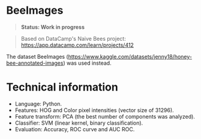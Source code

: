 # BeeImages

> **Status: Work in progress**

> Based on DataCamp's Naive Bees project: https://app.datacamp.com/learn/projects/412

The dataset BeeImages (https://www.kaggle.com/datasets/jenny18/honey-bee-annotated-images) was used instead.

# Technical information

- Language: Python.
- Features: HOG and Color pixel intensities (vector size of 31296).
- Feature transform: PCA (the best number of components was analyzed).
- Classifier: SVM (linear kernel, binary classification).
- Evaluation: Accuracy, ROC curve and AUC ROC.
